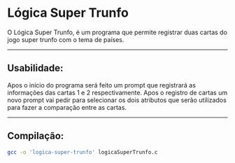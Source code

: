 # Lógica Super Trunfo

O Lógica Super Trunfo, é um programa que permite registrar duas cartas do jogo super trunfo com o tema de países.

---

## Usabilidade:

Apos o inicio do programa será feito um prompt que registrará as informações das cartas 1 e 2 respectivamente.
Apos o registro de cartas um novo prompt vai pedir para selecionar os dois atributos que serão utilizados para fazer a comparação entre as cartas.

---

## Compilação:

```bash
gcc -o 'logica-super-trunfo' logicaSuperTrunfo.c
```
